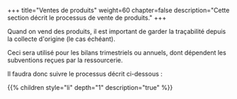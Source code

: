 +++
title="Ventes de produits"
weight=60
chapter=false
description="Cette section décrit le processus de vente de produits."
+++

Quand on vend des produits, il est important de garder la traçabilité depuis
la collecte d'origine (le cas échéant).

Ceci sera utilisé pour les bilans trimestriels ou annuels, dont dépendent les
subventions reçues par la ressourcerie.

Il faudra donc suivre le processus décrit ci-dessous :

{{% children style="li" depth="1" description="true" %}}
